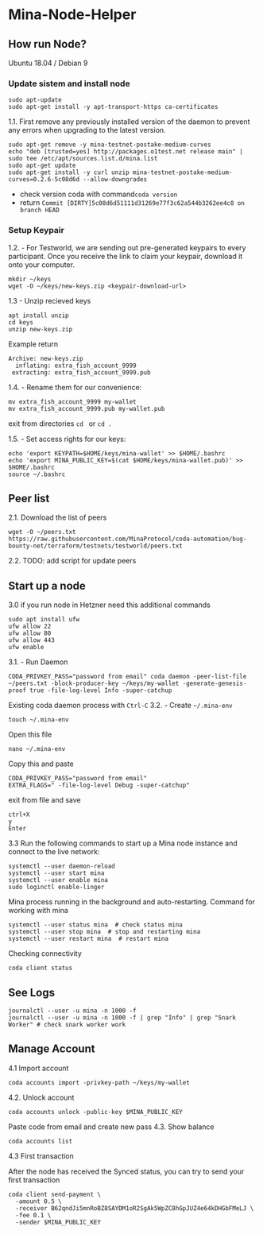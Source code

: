 # Mina-Node-Helper

## How run Node?
Ubuntu 18.04 / Debian 9

### Update sistem and install node
```
sudo apt-update
sudo apt-get install -y apt-transport-https ca-certificates
```

1.1. First remove any previously installed version of the daemon to prevent any errors when upgrading to the latest version. 

```
sudo apt-get remove -y mina-testnet-postake-medium-curves
echo "deb [trusted=yes] http://packages.o1test.net release main" | sudo tee /etc/apt/sources.list.d/mina.list
sudo apt-get update
sudo apt-get install -y curl unzip mina-testnet-postake-medium-curves=0.2.6-5c08d6d --allow-downgrades
```
- check version coda with command`coda version`
- return `Commit [DIRTY]5c08d6d51111d31269e77f3c62a544b3262ee4c8 on branch HEAD`

### Setup Keypair

1.2. - For Testworld, we are sending out pre-generated keypairs to every participant. Once you receive the link to claim your keypair, download it onto your computer.
```
mkdir ~/keys
wget -O ~/keys/new-keys.zip <keypair-download-url>
```
1.3 - Unzip recieved keys
```
apt install unzip
cd keys
unzip new-keys.zip
```
Example return
```
Archive: new-keys.zip
  inflating: extra_fish_account_9999
 extracting: extra_fish_account_9999.pub
 ```
1.4. - Rename them for our convenience:
```
mv extra_fish_account_9999 my-wallet
mv extra_fish_account_9999.pub my-wallet.pub
```
exit from directories
`cd ` or `cd .`

1.5. - Set access rights for our keys:
```
echo 'export KEYPATH=$HOME/keys/mina-wallet' >> $HOME/.bashrc
echo 'export MINA_PUBLIC_KEY=$(cat $HOME/keys/mina-wallet.pub)' >> $HOME/.bashrc
source ~/.bashrc
```
## Peer list

2.1. Download the list of peers 
```
wget -O ~/peers.txt https://raw.githubusercontent.com/MinaProtocol/coda-automation/bug-bounty-net/terraform/testnets/testworld/peers.txt
```

2.2.
TODO: add script for update peers

## Start up a node
3.0
if you run node in Hetzner need this additional commands
```
sudo apt install ufw
ufw allow 22
ufw allow 80
ufw allow 443
ufw enable
```

3.1. - Run Daemon
```
CODA_PRIVKEY_PASS="password from email" coda daemon -peer-list-file ~/peers.txt -block-producer-key ~/keys/my-wallet -generate-genesis-proof true -file-log-level Info -super-catchup
```
Existing coda daemon process with `Ctrl-C`
3.2. - Create `~/.mina-env`
```
touch ~/.mina-env
```
Open this file
```
nano ~/.mina-env
```
Copy this and paste
```
CODA_PRIVKEY_PASS="password from email"
EXTRA_FLAGS=" -file-log-level Debug -super-catchup"
```
exit from file and save 
```
ctrl+X
y
Enter
```
3.3 Run the following commands to start up a Mina node instance and connect to the live network:
```
systemctl --user daemon-reload
systemctl --user start mina
systemctl --user enable mina
sudo loginctl enable-linger
```
Mina process running in the background and auto-restarting.
Command for working with mina
```
systemctl --user status mina  # check status mina
systemctl --user stop mina  # stop and restarting mina
systemctl --user restart mina  # restart mina
```
Checking connectivity
```
coda client status
```

## See Logs
```
journalctl --user -u mina -n 1000 -f
journalctl --user -u mina -n 1000 -f | grep "Info" | grep "Snark Worker" # check snark worker work
```

## Manage Account
4.1 Import account
```
coda accounts import -privkey-path ~/keys/my-wallet
```
4.2. Unlock account
```
coda accounts unlock -public-key $MINA_PUBLIC_KEY
```
Paste code from email and create new pass
4.3. Show balance
```
coda accounts list
```
4.3 First transaction

After the node has received the Synced status, you can try to send your first transaction
```
coda client send-payment \
  -amount 0.5 \
  -receiver B62qndJi5mnRoBZ8SAYDM1oR2SgAk5WpZC8hGpJUZ4e64kDHGbFMeLJ \
  -fee 0.1 \
  -sender $MINA_PUBLIC_KEY
```





